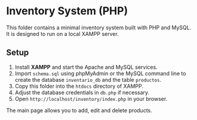# Inventory System (PHP)

This folder contains a minimal inventory system built with PHP and MySQL.
It is designed to run on a local XAMPP server.

## Setup

1. Install **XAMPP** and start the Apache and MySQL services.
2. Import `schema.sql` using phpMyAdmin or the MySQL command line to create the
   database `inventario_db` and the table `productos`.
3. Copy this folder into the `htdocs` directory of XAMPP.
4. Adjust the database credentials in `db.php` if necessary.
5. Open `http://localhost/inventory/index.php` in your browser.

The main page allows you to add, edit and delete products.
